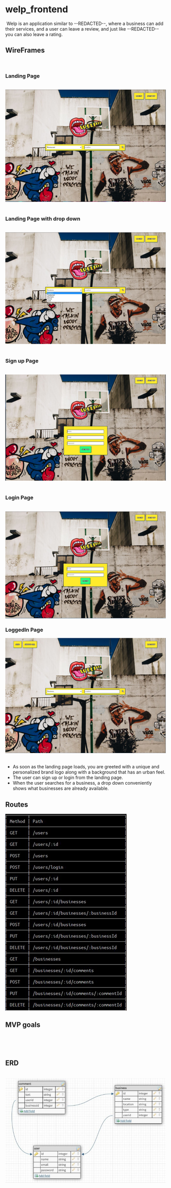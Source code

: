 # welp_frontend

​
Welp is an application similar to --REDACTED--, where a business can add their services, and a user can leave a review, and just like --REDACTED-- you can also leave a rating.
​

## WireFrames

​

### Landing Page

​
![landingPage](assets/readMe/landingPage.JPG)
​

### Landing Page with drop down

​
![dropDown](assets/readMe/landingPageDrop.jpg)
​

### Sign up Page

​
![signup](assets/readMe/signup.JPG)
​

### Login Page

​
![login](assets/readMe/login.JPG)

### LoggedIn Page

![loggedIn](assets/readMe/loggedIn.JPG)
​

- As soon as the landing page loads, you are greeted with a unique and personalized brand logo along with a background that has an urban feel.
- The user can sign up or login from the landing page.
- When the user searches for a business, a drop down conveniently shows what businesses are already available.
  ​

## Routes

​![routes](assets/readMe/routes.JPG)
​

## MVP goals

​

<!-- insert mvp here -->

​

## ERD

​
![ERD](assets/readMe/teamEarthFinal.JPG)
